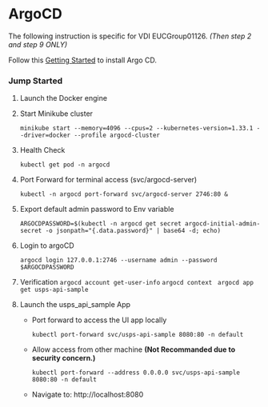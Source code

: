 # ArgoCD
The following instruction is specific for VDI EUCGroup01126. _(Then step 2 and step 9 ONLY)_

Follow this [Getting Started](https://github.com/kent-cheung-usps/ArgoCD/wiki/03-Getting-Started) to install Argo CD.

### Jump Started
1. Launch the Docker engine
2. Start Minikube cluster
   ```
   minikube start --memory=4096 --cpus=2 --kubernetes-version=1.33.1 --driver=docker --profile argocd-cluster
   ```
3. Health Check
   ```
   kubectl get pod -n argocd
   ```
4. Port Forward for terminal access (svc/argocd-server)
   ```
   kubectl -n argocd port-forward svc/argocd-server 2746:80 &
   ```
6. Export default admin password to Env variable
   ```
   ARGOCDPASSWORD=$(kubectl -n argocd get secret argocd-initial-admin-secret -o jsonpath="{.data.password}" | base64 -d; echo)
   ```
7. Login to argoCD
   ```
   argocd login 127.0.0.1:2746 --username admin --password $ARGOCDPASSWORD
   ```
8. Verification
   `argocd account get-user-info`
   `argocd context `
   `argocd app get usps-api-sample`

9. Launch the usps_api_sample App
   - Port forward to access the UI app locally
     ```
     kubectl port-forward svc/usps-api-sample 8080:80 -n default
     ```
   - Allow access from other machine **(Not Recommanded due to security concern.)**
     ```
     kubectl port-forward --address 0.0.0.0 svc/usps-api-sample 8080:80 -n default
     ```
   - Navigate to: http://localhost:8080
     
   
